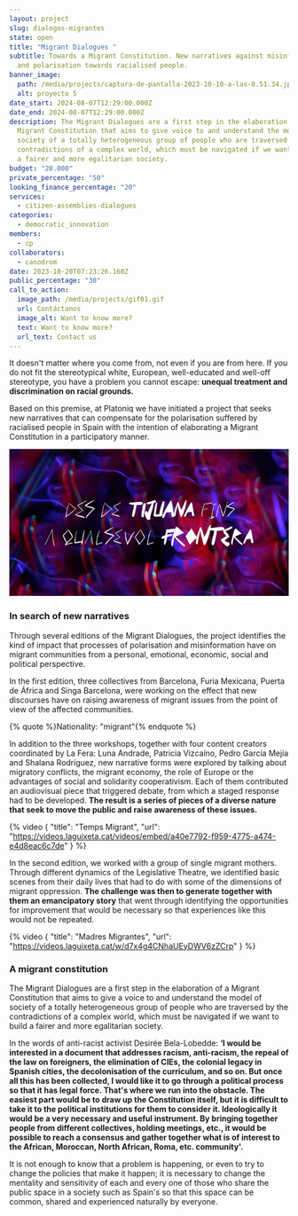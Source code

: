 ```yaml
---
layout: project
slug: dialogos-migrantes
state: open
title: "Migrant Dialogues "
subtitle: Towards a Migrant Constitution. New narratives against misinformation
  and polarisation towards racialised people.
banner_image:
  path: /media/projects/captura-de-pantalla-2023-10-10-a-las-8.51.34.jpg
  alt: proyecto 5
date_start: 2024-08-07T12:29:00.000Z
date_end: 2024-08-07T12:29:00.000Z
description: The Migrant Dialogues are a first step in the elaboration of a
  Migrant Constitution that aims to give voice to and understand the model of
  society of a totally heterogeneous group of people who are traversed by the
  contradictions of a complex world, which must be navigated if we want to build
  a fairer and more egalitarian society.
budget: "20.000"
private_percentage: "50"
looking_finance_percentage: "20"
services:
  - citizen-assemblies-dialogues
categories:
  - democratic_innovation
members:
  - cp
collaborators:
  - canodrom
date: 2023-10-20T07:23:26.160Z
public_percentage: "30"
call_to_action:
  image_path: /media/projects/gif01.gif
  url: Contáctanos
  image_alt: Want to know more?
  text: Want to know more?
  url_text: Contact us
---
```

It doesn't matter where you come from, not even if you are from here. If you do not fit the stereotypical white, European, well-educated and well-off stereotype, you have a problem you cannot escape: **unequal treatment and discrimination on racial grounds.**

Based on this premise, at Platoniq we have initiated a project that seeks new narratives that can compensate for the polarisation suffered by racialised people in Spain with the intention of elaborating a Migrant Constitution in a participatory manner.

![“Somos Migras”, de Luna Andrade](/media/captura-de-pantalla-2023-10-10-a-las-8.48.11.jpg "“Somos Migras”, de Luna Andrade")

### In search of new narratives

Through several editions of the Migrant Dialogues, the project identifies the kind of impact that processes of polarisation and misinformation have on migrant communities from a personal, emotional, economic, social and political perspective.

In the first edition, three collectives from Barcelona, Furia Mexicana, Puerta de África and Singa Barcelona, were working on the effect that new discourses have on raising awareness of migrant issues from the point of view of the affected communities.

{% quote %}Nationality: "migrant"{% endquote %}

In addition to the three workshops, together with four content creators coordinated by La Fera: Luna Andrade, Patricia Vizcaíno, Pedro García Mejía and Shalana Rodríguez, new narrative forms were explored by talking about migratory conflicts, the migrant economy, the role of Europe or the advantages of social and solidarity cooperativism. Each of them contributed an audiovisual piece that triggered debate, from which a staged response had to be developed. **The result is a series of pieces of a diverse nature that seek to move the public and raise awareness of these issues.**

{% video { "title": "Temps Migrant", "url": "https://videos.laguixeta.cat/videos/embed/a40e7792-f959-4775-a474-e4d8eac6c7de" } %}

In the second edition, we worked with a group of single migrant mothers. Through different dynamics of the Legislative Theatre, we identified basic scenes from their daily lives that had to do with some of the dimensions of migrant oppression. **The challenge was then to generate together with them an emancipatory story** that went through identifying the opportunities for improvement that would be necessary so that experiences like this would not be repeated.

{% video { "title": "Madres Migrantes", "url": "https://videos.laguixeta.cat/w/d7x4g4CNhaUEyDWV6zZCrp" } %}

### A migrant constitution

The Migrant Dialogues are a first step in the elaboration of a Migrant Constitution that aims to give a voice to and understand the model of society of a totally heterogeneous group of people who are traversed by the contradictions of a complex world, which must be navigated if we want to build a fairer and more egalitarian society.

In the words of anti-racist activist Desirée Bela-Lobedde: **‘I would be interested in a document that addresses racism, anti-racism, the repeal of the law on foreigners, the elimination of CIEs, the colonial legacy in Spanish cities, the decolonisation of the curriculum, and so on. But once all this has been collected, I would like it to go through a political process so that it has legal force. That's where we run into the obstacle. The easiest part would be to draw up the Constitution itself, but it is difficult to take it to the political institutions for them to consider it. Ideologically it would be a very necessary and useful instrument. By bringing together people from different collectives, holding meetings, etc., it would be possible to reach a consensus and gather together what is of interest to the African, Moroccan, North African, Roma, etc. community'.**

It is not enough to know that a problem is happening, or even to try to change the policies that make it happen; it is necessary to change the mentality and sensitivity of each and every one of those who share the public space in a society such as Spain's so that this space can be common, shared and experienced naturally by everyone.
